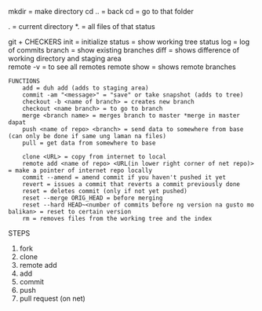 mkdir = make directory
cd .. = back
cd <name of folder> = go to that folder

. = current directory
*.<file extension> = all files of that status

git + <command>
	CHECKERS
		init = initialize
		status = show working tree status
		log = log of commits
		branch = show existing branches
		diff = shows difference of working directory and staging area	
		remote -v = to see all remotes
		remote show = shows remote branches

	FUNCTIONS
		add = duh add (adds to staging area)
		commit -am "<message>" = "save" or take snapshot (adds to tree)
		checkout -b <name of branch> = creates new branch
		checkout <name branch> = to go to branch
		merge <branch name> = merges branch to master *merge in master dapat
		push <name of repo> <branch> = send data to somewhere from base (can only be done if same ung laman na files)
		pull = get data from somewhere to base
		
		clone <URL> = copy from internet to local
		remote add <name of repo> <URL(in lower right corner of net repo)> = make a pointer of internet repo locally
		commit --amend = amend commit if you haven't pushed it yet
		revert = issues a commit that reverts a commit previously done
		reset = deletes commit (only if not yet pushed)
		reset --merge ORIG_HEAD = before merging
		reset --hard HEAD~<number of commits before ng version na gusto mo balikan> = reset to certain version
		rm = removes files from the working tree and the index

STEPS 
1. fork
2. clone
3. remote add
3. add
4. commit
5. push
6. pull request (on net)